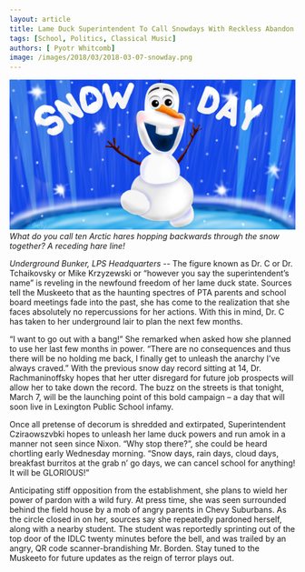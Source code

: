 ```yaml
---
layout: article
title: Lame Duck Superintendent To Call Snowdays With Reckless Abandon
tags: [School, Politics, Classical Music]
authors: [ Pyotr Whitcomb]
image: /images/2018/03/2018-03-07-snowday.png
---
```

![Q: What do you call ten Arctic hares hopping backwards through the snow together? A: A receding hare line.](/images/2018/03/2018-03-07-snowday.png)
*What do you call ten Arctic hares hopping backwards through the snow together? A receding hare line!*

*Underground Bunker, LPS Headquarters* -- The figure known as Dr. C or Dr. Tchaikovsky or Mike Krzyzewski or “however you say the superintendent’s name” is reveling in the newfound freedom of her lame duck state. Sources tell the Muskeeto that as the haunting spectres of PTA parents and school board meetings fade into the past, she has come to the realization that she faces absolutely no repercussions for her actions. With this in mind, Dr. C has taken to her underground lair to plan the next few months.

“I want to go out with a bang!” She remarked when asked how she planned to use her last few months in power. “There are no consequences and thus there will be no holding me back, I finally get to unleash the anarchy I’ve always craved.”
With the previous snow day record sitting at 14, Dr. Rachmaninoffsky hopes that her utter disregard for future job prospects will allow her to take down the record. The buzz on the streets is that tonight, March 7, will be the launching point of this bold campaign – a day that will soon live in Lexington Public School infamy.

Once all pretense of decorum is shredded and extirpated, Superintendent Cziraowszvbki hopes to unleash her lame duck powers and run amok in a manner not seen since Nixon. “Why stop there?”, she could be heard chortling early Wednesday morning. “Snow days, rain days, cloud days, breakfast burritos at the grab n’ go days, we can cancel school for anything! It will be GLORIOUS!”

Anticipating stiff opposition from the establishment, she plans to wield her power of pardon with a wild fury. At press time, she was seen surrounded behind the field house by a mob of angry parents in Chevy Suburbans. As the circle closed in on her, sources say she repeatedly pardoned herself, along with a nearby student. The student was reportedly sprinting out of the top door of the IDLC twenty minutes before the bell, and was trailed by an angry, QR code scanner-brandishing Mr. Borden. Stay tuned to the Muskeeto for future updates as the reign of terror plays out.

